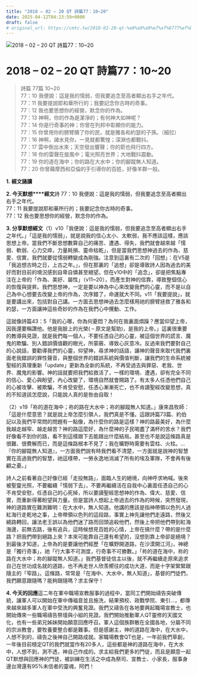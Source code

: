 ```yaml
---
title: "2018 – 02 – 20 QT 詩篇77：10~20"
date: 2025-04-12T04:23:59+0800
draft: false
# original_url: https://cmtc.tw/2018-02-20-qt-%e8%a9%a9%e7%af%8777%ef%bc%9a1020
---
```


![2018 – 02 – 20 QT 詩篇77：10~20](/images/qt.jpg   "2018 – 02 – 20 QT 詩篇77：10~20")

# 2018 – 02 – 20 QT 詩篇77：10~20

> 詩篇 77篇 10~20  
> 77：10 我便說：這是我的懦弱，但我要追念至高者顯出右手之年代。  
> 77：11 我要提說耶和華所行的；我要記念你古時的奇事。  
> 77：12 我也要思想你的經營，默念你的作為。  
> 77：13 神啊，你的作為是潔淨的；有何神大如神呢？  
> 77：14 你是行奇事的神；你曾在列邦中彰顯你的能力。  
> 77：15 你曾用你的膀臂贖了你的民，就是雅各和約瑟的子孫。（細拉）  
> 77：16 神啊，諸水見你，一見就都驚惶；深淵也都戰抖。  
> 77：17 雲中倒出水來；天空發出響聲；你的箭也飛行四方。  
> 77：18 你的雷聲在旋風中；電光照亮世界；大地戰抖震動。  
> 77：19 你的道在海中；你的路在大水中；你的腳蹤無人知道。  
> 77：20 你曾藉摩西和亞倫的手引導你的百姓，好像羊群一般。

**1.** **經文誦讀**

**2. 今天默想****經文**詩 77：10 我便說：這是我的懦弱，但我要追念至高者顯出右手之年代。  
77：11 我要提說耶和華所行的；我要記念你古時的奇事。  
77：12 我也要思想你的經營，默念你的作為。

**3. 分享默想經文**（1）v10「我便說：這是我的懦弱，但我要追念至高者顯出右手之年代。」「這是我的懦弱」，就是說我的信心太小、太軟弱，我不應該這樣，應該思想上帝。當我們不斷思想數算自己的痛苦、遭遇、得失，我們就會越來越「懦弱、軟弱、心力交瘁，力量耗損、靈命枯乾」，但是當我們思想神過去的作為、慈愛、信實，我們就要從懦弱轉變成為剛強。注意到這裏有二次的「回想」：在V5是「我追想古時之日，上古之年。」，但在那裏的「追想」卻是導致詩人因為過去的美好而對目前的境況感到自卑自憐甚至絕望。但在v10中的「追念」，卻是把焦點專注在上帝的「作為、美好、屬性」（v11~20），而產生對神的信靠，導致整個信心的恢復與提昇。我們思想神，一定是要以神為中心來改變我們的心靈，而不是以自己為中心想要去改變上帝的作為，次序錯了，命運就大不同。v11「我要提說」，就是要講出來，包括對自己講。一方面去思想神過去怎麼樣用祂的膀臂拯救了雅各和約瑟，一方面讓神這些奇妙的作為在我們心中攪動、工作。

這就像詩篇43：5「我的心哪，你為何憂悶？為何在我裏面煩躁？應當仰望上帝，因我還要稱讚他。他是我臉上的光榮( – 原文是幫助)，是我的上帝。」這裏很重要的教導與見證，就是我們每一個人，不要任憑自己的心靈，被這個世界的謊言、魔鬼的欺騙、別人錯誤價值觀的眼光，所蒙蔽、導致心灰意冷。反過來我們要對自己的心說話，要勸導我們的心靈，仰望神，尋求神的話語，讓神的聲音來取代我們裏面老我錯誤的罪性聲音，與整個世界的錯誤系統與價值判斷，讓我們的生命系統被聖經的真理重新「update」更新為全新的系統，不再受過去與罪惡、老我、世界、魔鬼的影響。神的話就要把我們給救活了，一樣的環境、遭遇，卻有完全不同的信心、愛心與盼望，內心改變了，環境自然就會開路了。有太多人任憑他們自己的心被攻擊、被欺騙，不肯受安慰，任憑心漸漸死亡，也不肯讀聖經改變思想，真的不知道該怎麼說，只能說人真的是咎由自取！

（2）v19「祢的道在海中；祢的路在大水中；祢的腳蹤無人知道。」康來昌牧師：「這是什麼意思？就是說上帝怎麼引領人，我們真是不懂。這跟詩篇73篇、約伯記以及我們平常問的問題有一點像，為什麼你的路是這樣？神的路最美好，為什麼我越走越窄、越走越苦？神的路這麼好，為什麼神的子民喝盡了滿杯的苦水？我們好像看不到你的路，看不到這樣跟下去能跟出什麼結局。甚至也不是說這條路真是很難、很費解而已，而是這條路根本不見了；我在曠野時需要有雲柱、火柱。…『你的腳蹤無人知道』，一方面我們說有時我們看不清楚，一方面就是說神的智慧實在高過我們的智慧，祂這樣帶，一勞永逸地消滅了所有的埃及軍隊，不會再有後顧之憂。」

詩人之前看著自己好像已經「走投無路」，面臨人生的絕境，向神呼求吶喊。後來被聖靈光照，不要繼續「懦弱下去」，不要再繼續活在自我中心裏面任憑自己的心不肯受安慰，任憑自己的心死掉，所以要讀聖經思想神的作為、偉大、慈愛、信實，而重新得著盼望與力量。但是當詩人想起上帝過去的作為的時候，突然發現，神的道路實在難測難明：在大水中，無人知道。他講的應該是指神帶領以色列人過紅海行走乾地之事，上帝帶領以色列的這段路，事實上神先讓他們走遠路，然後又繞路轉回，讓法老王誤以為他們迷了路而回頭追殺他們，然後上帝把他們帶到紅海海邊，前無去路，後有追兵，這時候想見百姓的心情，上帝在搞什麼？帶的是什麼路？把我們帶到絕路上來？本來可能靠自己還有希望的，沒想到靠上帝卻是絕境？到最後才知道，上帝為的是要讓他們經歷「在曠野開道路，在沙漠開江河」，神總是「獨行奇事」，祂「行大事不可測度，行奇事不可勝數。」「祢的道在海中，祢的路在大水中；祢的腳蹤無人知道。」我們基督徒信主以後，就不再繼續走原來追求自己在世功成名就的道路，也不再走世人欣羡嚮往的成功大道，而是十字架緊緊跟隨主的「窄路」。這條路，常常是「在海中、大水中，無人知道」，基督的門徒們，我們願意跟隨嗎？能夠跟隨嗎？求主保守！

**4. 今天的回應**這二年在軍中職場宣教服事的過程中，當同工們開始禱告突破傳統，讓軍人可以開始在軍中傳福音並且施洗，結果預校、政戰學院、東引…，都傳來越來越多軍人在軍中受洗的興奮見證。我們又禱告在各地要興起職場宣教士，也開始傳來一些職場禱告祭壇與小組的見證。我們開始推動軍人QT靈修的天國文化，也有一些弟兄姊妹開始願意回應呼召。軍人這個族群散在全國各地，分屬不同的宗派教會，要牧養要整合都是難事。但是感謝主，神的道路在海中，在大水中，人想不到的，禱告之後神自己開路成就。家職場教會QT也是，一年前我們草創，一年後目前穩定QT的我們就當作有20多人，這些都是神的道路在海中，在大水中，人想不到，測不透，神自己作成的。求主給我們更多的門徒，而且是願意一起QT默想與回應神的門徒，被訓練在生活之中成為祭司、宣教士、小家長，服事身邊台灣還有95%未信者的靈魂，阿們！